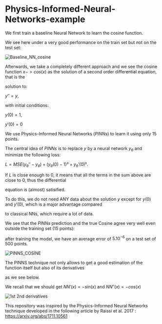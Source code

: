 # Physics-Informed-Neural-Networks-example

We first train a baseline Neural Network to learn the cosine function.

We see here under a very good performance on the train set but not on the test set:

![Baseline_NN_cosine](https://github.com/SohrabSamimi/Physics-Informed-Neural-Networks-example/assets/58103877/8e6d8f5b-0f7d-417c-9f96-f455f8145983)

Afterwards, we take a completely different approach and we see the cosine function $x -> cos(x)$ as the solution of a second order differential equation, that is the 

solution to:

$y''=y$, 

with initial conditions:

$y(0)=1$, 

$y'(0)=0$

We use Physics-Informed Neural Networks ($PINNs$) to learn it using only 15 points.

The central idea of $PINNs$ is to replace $y$ by a neural network $y_\theta$ and minimize the following loss:

$L = MSE(y_\theta''-y_\theta) + (y_\theta(0)-1)² + y_\theta'(0)²$.

If $L$ is close enough to $0$, it means that all the terms in the sum above are close to $0$, thus the differential

equation is (almost) satisified.

To do this, we do not need ANY data about the solution $y$ except for $y(0)$ and $y'(0)$, which is a major advantage compared 

to classical NNs, which require a lot of data.

We see that the $PINNs$ prediction and the true Cosine agree very well even outside the training set (15 points):

after training the model, we have an average error of $5.10^{-6}$ on a test set of 500 points.

![PINNS_COSINE](https://github.com/SohrabSamimi/Physics-Informed-Neural-Networks-example/assets/58103877/3e3350aa-18dc-4e3a-9015-8e22306984fb)


The PINNS technique not only allows to get a good estimation of the function itself but also of its derivatives

as we see below.

We recall that we should get  $NN'(x) = -sin(x)$ and $NN''(x) = -cos(x)$

![1st 2nd derivatives](https://github.com/SohrabSamimi/Physics-Informed-Neural-Networks-example/assets/58103877/8dd8f52c-50d1-4059-8c10-f79c621841fa)


This repository was inspired by the Physics-Informed Neural Networks technique developed in the following article by Raissi et al. 2017 : https://arxiv.org/abs/1711.10561



